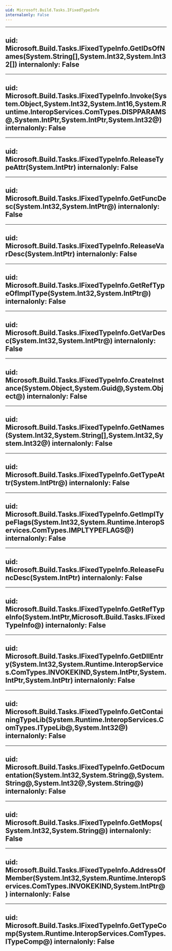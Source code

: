 ```yaml
---
uid: Microsoft.Build.Tasks.IFixedTypeInfo
internalonly: False
---
```


---
uid: Microsoft.Build.Tasks.IFixedTypeInfo.GetIDsOfNames(System.String[],System.Int32,System.Int32[])
internalonly: False
---

---
uid: Microsoft.Build.Tasks.IFixedTypeInfo.Invoke(System.Object,System.Int32,System.Int16,System.Runtime.InteropServices.ComTypes.DISPPARAMS@,System.IntPtr,System.IntPtr,System.Int32@)
internalonly: False
---

---
uid: Microsoft.Build.Tasks.IFixedTypeInfo.ReleaseTypeAttr(System.IntPtr)
internalonly: False
---

---
uid: Microsoft.Build.Tasks.IFixedTypeInfo.GetFuncDesc(System.Int32,System.IntPtr@)
internalonly: False
---

---
uid: Microsoft.Build.Tasks.IFixedTypeInfo.ReleaseVarDesc(System.IntPtr)
internalonly: False
---

---
uid: Microsoft.Build.Tasks.IFixedTypeInfo.GetRefTypeOfImplType(System.Int32,System.IntPtr@)
internalonly: False
---

---
uid: Microsoft.Build.Tasks.IFixedTypeInfo.GetVarDesc(System.Int32,System.IntPtr@)
internalonly: False
---

---
uid: Microsoft.Build.Tasks.IFixedTypeInfo.CreateInstance(System.Object,System.Guid@,System.Object@)
internalonly: False
---

---
uid: Microsoft.Build.Tasks.IFixedTypeInfo.GetNames(System.Int32,System.String[],System.Int32,System.Int32@)
internalonly: False
---

---
uid: Microsoft.Build.Tasks.IFixedTypeInfo.GetTypeAttr(System.IntPtr@)
internalonly: False
---

---
uid: Microsoft.Build.Tasks.IFixedTypeInfo.GetImplTypeFlags(System.Int32,System.Runtime.InteropServices.ComTypes.IMPLTYPEFLAGS@)
internalonly: False
---

---
uid: Microsoft.Build.Tasks.IFixedTypeInfo.ReleaseFuncDesc(System.IntPtr)
internalonly: False
---

---
uid: Microsoft.Build.Tasks.IFixedTypeInfo.GetRefTypeInfo(System.IntPtr,Microsoft.Build.Tasks.IFixedTypeInfo@)
internalonly: False
---

---
uid: Microsoft.Build.Tasks.IFixedTypeInfo.GetDllEntry(System.Int32,System.Runtime.InteropServices.ComTypes.INVOKEKIND,System.IntPtr,System.IntPtr,System.IntPtr)
internalonly: False
---

---
uid: Microsoft.Build.Tasks.IFixedTypeInfo.GetContainingTypeLib(System.Runtime.InteropServices.ComTypes.ITypeLib@,System.Int32@)
internalonly: False
---

---
uid: Microsoft.Build.Tasks.IFixedTypeInfo.GetDocumentation(System.Int32,System.String@,System.String@,System.Int32@,System.String@)
internalonly: False
---

---
uid: Microsoft.Build.Tasks.IFixedTypeInfo.GetMops(System.Int32,System.String@)
internalonly: False
---

---
uid: Microsoft.Build.Tasks.IFixedTypeInfo.AddressOfMember(System.Int32,System.Runtime.InteropServices.ComTypes.INVOKEKIND,System.IntPtr@)
internalonly: False
---

---
uid: Microsoft.Build.Tasks.IFixedTypeInfo.GetTypeComp(System.Runtime.InteropServices.ComTypes.ITypeComp@)
internalonly: False
---
